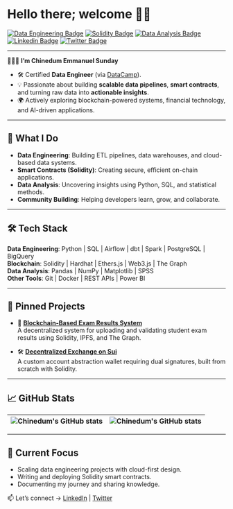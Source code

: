 # Hello there; welcome 👋🏾  

[![Data Engineering Badge](https://img.shields.io/badge/-Data%20Engineer-6773E5?style=for-the-badge&logo=databricks&logoColor=white)](#)  [![Solidity Badge](https://img.shields.io/badge/-Solidity-363636?style=for-the-badge&logo=solidity&logoColor=white)](#)  [![Data Analysis Badge](https://img.shields.io/badge/-Data%20Analysis-4CAF50?style=for-the-badge&logo=python&logoColor=white)](#) [![Linkedin Badge](https://img.shields.io/badge/-Chinedum%20Sunday-blue?style=for-the-badge&logo=Linkedin&logoColor=white&link=https://www.linkedin.com/in/chinedumsunday)](https://www.linkedin.com/in/chinedumsunday)  [![Twitter Badge](https://img.shields.io/badge/-@chinedum_e_s-1ca0f1?style=for-the-badge&logo=twitter&logoColor=white&link=https://twitter.com/chinedum_e_s)](https://twitter.com/chinedum_e_s) 

---

👨🏾‍💻 **I’m Chinedum Emmanuel Sunday**  
- 🛠️ Certified **Data Engineer** (via [DataCamp](https://www.datacamp.com)).  
- 💡 Passionate about building **scalable data pipelines**, **smart contracts**, and turning raw data into **actionable insights**.  
- 🌍 Actively exploring blockchain-powered systems, financial technology, and AI-driven applications.  

---

## 🚀 What I Do  
- **Data Engineering**: Building ETL pipelines, data warehouses, and cloud-based data systems.  
- **Smart Contracts (Solidity)**: Creating secure, efficient on-chain applications.  
- **Data Analysis**: Uncovering insights using Python, SQL, and statistical methods.  
- **Community Building**: Helping developers learn, grow, and collaborate.  

---

## 🛠️ Tech Stack  
**Data Engineering**: Python | SQL | Airflow | dbt | Spark | PostgreSQL | BigQuery  
**Blockchain**: Solidity | Hardhat | Ethers.js | Web3.js | The Graph  
**Data Analysis**: Pandas | NumPy | Matplotlib | SPSS  
**Other Tools**: Git | Docker | REST APIs | Power BI  

---

## 📌 Pinned Projects  

- 🔗 [**Blockchain-Based Exam Results System**](https://github.com/chinedumsunday/blockchain-exam-results)  
  A decentralized system for uploading and validating student exam results using Solidity, IPFS, and The Graph.  

- 🛠️ [**Decentralized Exchange on Sui**](https://github.com/chinedumsunday/Sui-DEX)  
  A custom account abstraction wallet requiring dual signatures, built from scratch with Solidity.  

---

## 📈 GitHub Stats  

| <img align="center" src="github-readme-stats.vercel.app/api?username=chinedumsunday&show_icons=true&include_all_commits=true&hide_border=true" alt="Chinedum's GitHub stats" /> | <img align="center" src="https://github-readme-stats.vercel.app/api/top-langs/?username=chinedumsunday&langs_count=8&layout=compact&hide_border=true" alt="Chinedum's GitHub stats" /> |  
| ------------- | ------------- |  

---

## 🌱 Current Focus  
- Scaling data engineering projects with cloud-first design.  
- Writing and deploying Solidity smart contracts.  
- Documenting my journey and sharing knowledge.  

📫 Let’s connect → [LinkedIn](https://www.linkedin.com/in/chinedumsunday) | [Twitter](https://twitter.com/chinedum_e_s)  
